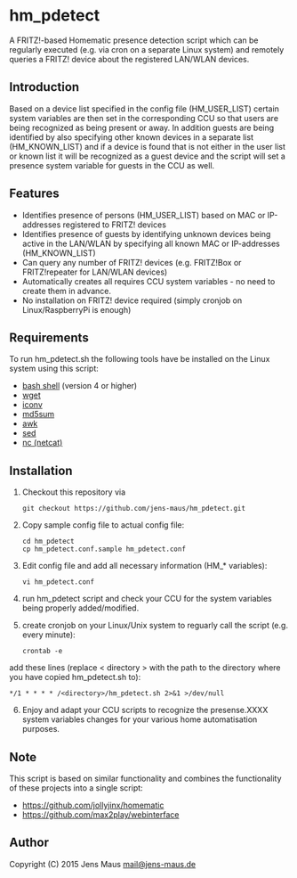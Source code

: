 # hm_pdetect
A FRITZ!-based Homematic presence detection script which can be regularly executed (e.g. via cron on a separate Linux system) and remotely queries a FRITZ! device about the registered LAN/WLAN devices.

## Introduction
Based on a device list specified in the config file (HM_USER_LIST) certain system variables are then set in the corresponding CCU so that users are being recognized as being present or away. In addition guests are being identified by also specifying other known devices in a separate list (HM_KNOWN_LIST) and if a device is found that is not either in the user list or known list it will be recognized as a guest device and the script will set a presence system variable for guests in the CCU as well.

## Features
* Identifies presence of persons (HM_USER_LIST) based on MAC or IP-addresses registered to FRITZ! devices
* Identifies presence of guests by identifying unknown devices being active in the LAN/WLAN by specifying all known MAC or IP-addresses (HM_KNOWN_LIST) 
* Can query any number of FRITZ! devices (e.g. FRITZ!Box or FRITZ!repeater for LAN/WLAN devices)
* Automatically creates all requires CCU system variables - no need to create them in advance.
* No installation on FRITZ! device required (simply cronjob on Linux/RaspberryPi is enough)

## Requirements
To run hm_pdetect.sh the following tools have be installed on the Linux system using this script:
* [bash shell](https://www.gnu.org/software/bash/) (version 4 or higher)
* [wget](http://www.gnu.org/software/wget/)
* [iconv](https://www.gnu.org/software/libiconv/)
* [md5sum](http://www.gnu.org/software/coreutils/coreutils.html)
* [awk](https://www.gnu.org/software/gawk/)
* [sed](https://www.gnu.org/software/sed/)
* [nc (netcat)](https://sourceforge.net/projects/netcat/)

## Installation
1. Checkout this repository via

   ```
   git checkout https://github.com/jens-maus/hm_pdetect.git
   ```

2. Copy sample config file to actual config file:

   ```
   cd hm_pdetect
   cp hm_pdetect.conf.sample hm_pdetect.conf
   ```

3. Edit config file and add all necessary information (HM_* variables):

   ```
   vi hm_pdetect.conf
   ```

4. run hm_pdetect script and check your CCU for the system variables being properly added/modified.

5. create cronjob on your Linux/Unix system to reguarly call the script (e.g. every minute):

   ```
   crontab -e
   ```

  add these lines (replace < directory > with the path to the directory where you have copied hm_pdetect.sh to):
   ```
   */1 * * * * /<directory>/hm_pdetect.sh 2>&1 >/dev/null
   ```

6. Enjoy and adapt your CCU scripts to recognize the presense.XXXX system variables changes for your various home automatisation purposes.

## Note
This script is based on similar functionality and combines the functionality of these projects into a single script:
* https://github.com/jollyjinx/homematic
* https://github.com/max2play/webinterface

## Author
Copyright (C) 2015 Jens Maus <mail@jens-maus.de>

